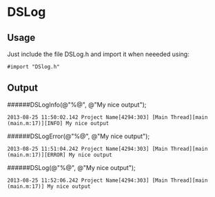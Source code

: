 DSLog
=========

Usage
--------------------
Just include the file DSLog.h and import it when neeeded using:
```
#import "DSlog.h"
```

Output
--------------------
######DSLogInfo(@"%@", @"My nice output");
```
2013-08-25 11:50:02.142 Project Name[4294:303] [Main Thread][main (main.m:17)][INFO] My nice output
```

######DSLogError(@"%@", @"My nice output");
```
2013-08-25 11:51:04.242 Project Name[4294:303] [Main Thread][main (main.m:17)][ERROR] My nice output
```

######DSLog(@"%@", @"My nice output");
```
2013-08-25 11:52:06.242 Project Name[4294:303] [Main Thread][main (main.m:17)] My nice output
```
